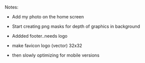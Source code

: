 Notes:

- Add my photo on the home screen

- Start creating png masks for depth of graphics in background

- Addded footer..needs logo

- make favicon logo (vector) 32x32

- then slowly optimizing for mobile versions

